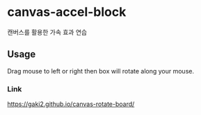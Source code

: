 # canvas-accel-block
캔버스를 활용한 가속 효과 연습

## Usage
Drag mouse to left or right then box will rotate along your mouse.

### Link
https://gaki2.github.io/canvas-rotate-board/
